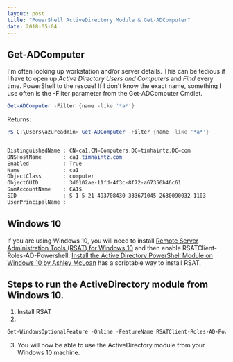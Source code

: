 ```yaml
---
layout: post
title: "PowerShell ActiveDirectory Module & Get-ADComputer"
date: 2018-05-04
---
```

## Get-ADComputer
I'm often looking up workstation and/or server details. This can be tedious if I have to open up *Active Directory Users and Computers* and *Find* every time. PowerShell to the rescue! If I don't know the exact name, something I use often is the -Filter parameter from the Get-ADComputer Cmdlet.

```PowerShell
Get-ADComputer -Filter {name -like '*a*'}
```
Returns:
```PowerShell
PS C:\Users\azureadmin> Get-ADComputer -Filter {name -like '*a*'}


DistinguishedName : CN=ca1,CN=Computers,DC=timhaintz,DC=com
DNSHostName       : ca1.timhaintz.com
Enabled           : True
Name              : ca1
ObjectClass       : computer
ObjectGUID        : 3d0102ae-11fd-4f3c-8f72-a67356b46c61
SamAccountName    : CA1$
SID               : S-1-5-21-493708430-333671045-2630090032-1103
UserPrincipalName :
```


## Windows 10
If you are using Windows 10, you will need to install [Remote Server Administration Tools (RSAT) for Windows 10](https://www.microsoft.com/en-au/download/details.aspx?id=45520) and then enable RSATClient-Roles-AD-Powershell. [Install the Active Directory PowerShell Module on Windows 10 by Ashley McLoan](https://blogs.technet.microsoft.com/ashleymcglone/2016/02/26/install-the-active-directory-powershell-module-on-windows-10/) has a scriptable way to install RSAT.

## Steps to run the ActiveDirectory module from Windows 10.
1. Install RSAT
2. 
```PowerShell
Get-WindowsOptionalFeature -Online -FeatureName RSATClient-Roles-AD-Powershell
```
3. You will now be able to use the ActiveDirectory module from your Windows 10 machine.
